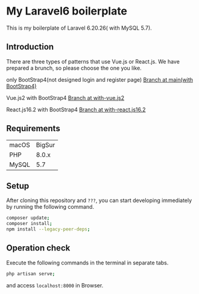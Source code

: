 <!-- ## License

The Laravel framework is open-sourced software licensed under the [MIT license](https://opensource.org/licenses/MIT). -->
# My Laravel6 boilerplate

This is my boilerplate of Laravel 6.20.26( with MySQL 5.7).

## Introduction

There are three types of patterns that use Vue.js or React.js.
We have prepared a brunch, so please choose the one you like.

only BootStrap4(not designed login and register page)
[Branch at main(with BootStrap4)](https://github.com/toshi-ue/laravel-6-template)

Vue.js2 with BootStrap4
[Branch at with-vue.js2](https://github.com/toshi-ue/laravel-6-template/tree/with-vue.js2)

React.js16.2 with BootStrap4
[Branch at with-react.js16.2](https://github.com/toshi-ue/laravel-6-template/tree/with-react.js16.2)

<!-- ## Preinstalled Packages

for Laravel
|||
|---------|----------|
| doctrine/dbal| 2.* | -->

## Requirements

|||
---------|----------|
macOS | BigSur |
PHP |8.0.x|
MySQL|5.7|

## Setup

After cloning this repository and `???`, you can start developing immediately by running the following command.

```bash
composer update;
composer install;
npm install --legacy-peer-deps;
```

## Operation check

Execute the following commands in the terminal in separate tabs.

```bash
php artisan serve;
```

and access `localhost:8000` in Browser.

<!-- [Laravel 6系でmake:authを使う方法 - Qiita](https://qiita.com/rei67/items/d6d0f5f6e58edbb17c09) -->
